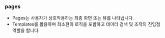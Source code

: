### pages

- Pages는 사용자가 상호작용하는 최종 화면 또는 뷰를 나타냅니다.
- Templates를 활용하며 최소한의 로직을 포함하고 데이터 검색 및 조작의 진입점 역할을 합니다.

